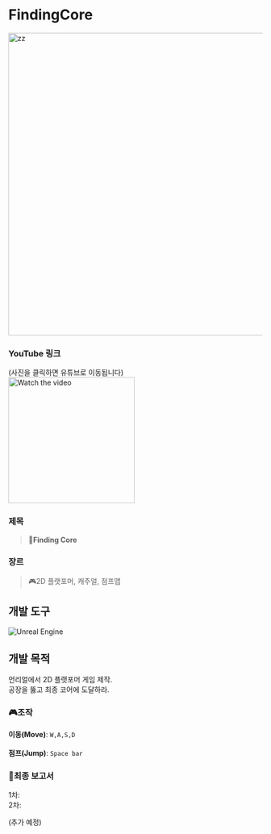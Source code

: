 # FindingCore

<img width="600" alt="zz" src="https://github.com/Show-Boo/FindingCore_SogaronProject/assets/127947296/0693a2d7-05d7-4b82-9bb8-8c45f311d8aa">

### YouTube 링크
(사진을 클릭하면 유튜브로 이동됩니다)  
<a href="https://youtu.be/89t_dkjJQUQ">
    <img src="https://img.youtube.com/vi/89t_dkjJQUQ/maxresdefault.jpg" width="250" alt="Watch the video">
</a>

### 제목
> 🦊**Finding Core**

### 장르
> 🎮2D 플랫포머, 캐주얼, 점프맵

## 개발 도구
![Unreal Engine](https://img.shields.io/badge/unrealengine-%23313131.svg?style=for-the-badge&logo=unrealengine&logoColor=white)

## 개발 목적
언리얼에서 2D 플랫포머 게임 제작.  
공장을 뚫고 최종 코어에 도달하라.  

### 🎮조작
**이동(Move)**: `W,A,S,D` <br>  
**점프(Jump)**: `Space bar`<br>  

### 📑최종 보고서
1차:  
2차:  

(추가 예정)
